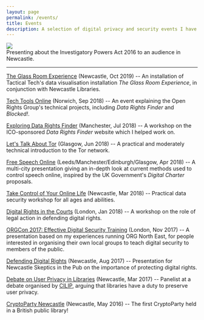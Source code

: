 ```yaml
---
layout: page
permalink: /events/
title: Events
description: A selection of digital privacy and security events I have hosted or spoken at.
---
```

<div class="img">
    <img class="col three" src="{{ site.baseurl }}/assets/img/sitp_presentation.jpg">
</div>
<div class="col three caption">
    Presenting about the Investigatory Powers Act 2016 to an audience in Newcastle.
</div>

***

[The Glass Room Experience](https://web.archive.org/web/20191016111727/http://theglassroom.org/event/outerwest) (Newcastle, Oct 2019) -- An installation of Tactical Tech's data visualisation installation _The Glass Room Experience_, in conjunction with Newcastle Libraries.

[Tech Tools Online](https://www.meetup.com/ORG-Norwich/events/253752588/) (Norwich, Sep 2018) -- An event explaining the Open Rights Group's technical projects, including _Data Rights Finder_ and _Blocked!_.

[Exploring Data Rights Finder](https://manchester.openrightsgroup.org/2018/07/06/274/) (Manchester, Jul 2018) -- A workshop on the ICO-sponsored _Data Rights Finder_ website which I helped work on.

[Let's Talk About Tor](https://www.meetup.com/ORG-Glasgow/events/250576576/) (Glasgow, Jun 2018) -- A practical and moderately technical introduction to the Tor network.

[Free Speech Online](https://www.openrightsgroup.org/campaigns/free-speech-online-hub/) (Leeds/Manchester/Edinburgh/Glasgow, Apr 2018) -- A multi-city presentation giving an in-depth look at current methods used to control speech online, inspired by the UK Government's _Digital Charter_ proposals.

[Take Control of Your Online Life](https://www.meetup.com/ORGNorthEast/events/247346380/) (Newcastle, Mar 2018) -- Practical data security workshop for all ages and abilities.

[Digital Rights in the Courts](https://www.meetup.com/ORG-London/events/246606653/) (London, Jan 2018) -- A workshop on the role of legal action in defending digital rights.

[ORGCon 2017: Effective Digital Security Training](https://web.archive.org/web/20180722123156/https://orgcon.openrightsgroup.org/2017/day-2) (London, Nov 2017) -- A presentation based on my experiences running ORG North East, for people interested in organising their own local groups to teach digital security to members of the public.

[Defending Digital Rights](https://twitter.com/ajhdock/status/895639231682555904) (Newcastle, Aug 2017) -- Presentation for Newcastle Skeptics in the Pub on the importance of protecting digital rights.

[Debate on User Privacy in Libraries](https://twitter.com/biblioluke/status/844989988580265984) (Newcastle, Mar 2017) -- Panelist at a debate organised by [CILIP](https://www.cilip.org.uk), arguing that libraries have a duty to preserve user privacy.

[CryptoParty Newcastle](https://medium.com/@alexhaydock/what-we-learned-from-hosting-our-cryptoparty-3950c9721f3e) (Newcastle, May 2016) -- The first CryptoParty held in a British public library!
